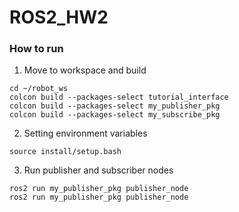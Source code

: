# ROS2_HW2

### How to run

1. Move to workspace and build
```
cd ~/robot_ws
colcon build --packages-select tutorial_interface
colcon build --packages-select my_publisher_pkg
colcon build --packages-select my_subscribe_pkg
```

2. Setting environment variables
```
source install/setup.bash
```

3. Run publisher and subscriber nodes
```
ros2 run my_publisher_pkg publisher_node
ros2 run my_publisher_pkg publisher_node
```
